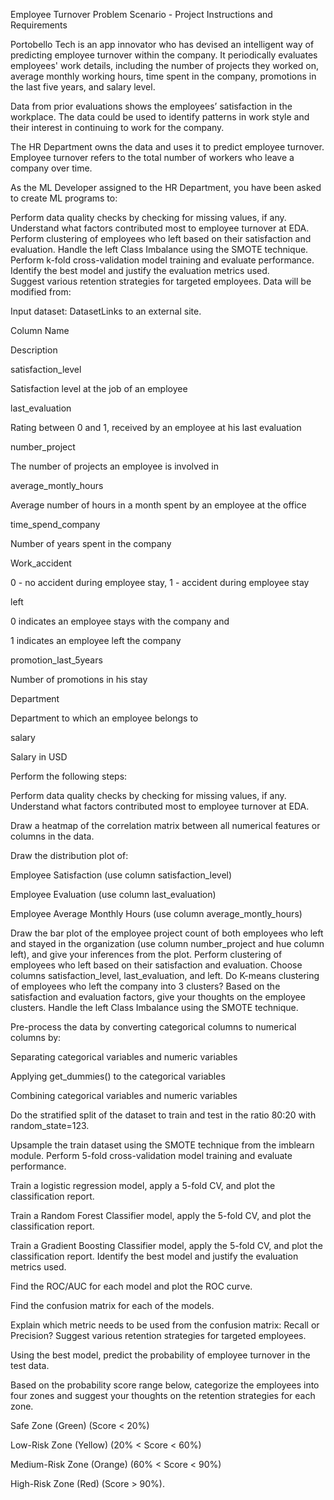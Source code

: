 Employee Turnover
Problem Scenario - Project Instructions and Requirements

Portobello Tech is an app innovator who has devised an intelligent way of predicting employee turnover within the company. It periodically evaluates employees' work details, including the number of projects they worked on, average monthly working hours, time spent in the company, promotions in the last five years, and salary level. 

Data from prior evaluations shows the employees’ satisfaction in the workplace. The data could be used to identify patterns in work style and their interest in continuing to work for the company.  

The HR Department owns the data and uses it to predict employee turnover. Employee turnover refers to the total number of workers who leave a company over time. 

As the ML Developer assigned to the HR Department, you have been asked to create ML programs to: 

Perform data quality checks by checking for missing values, if any. 
Understand what factors contributed most to employee turnover at EDA. 
Perform clustering of employees who left based on their satisfaction and evaluation. 
Handle the left Class Imbalance using the SMOTE technique. 
Perform k-fold cross-validation model training and evaluate performance.  
Identify the best model and justify the evaluation metrics used.  
Suggest various retention strategies for targeted employees. 
Data will be modified from:  

Input dataset: DatasetLinks to an external site.

Column Name 

Description 

satisfaction_level 

Satisfaction level at the job of an employee 

last_evaluation 

Rating between 0 and 1, received by an employee at his last evaluation 

number_project 

The number of projects an employee is involved in 

average_montly_hours 

Average number of hours in a month spent by an employee at the office 

time_spend_company 

Number of years spent in the company 

Work_accident 

0 - no accident during employee stay, 1 - accident during employee stay 

left 

0 indicates an employee stays with the company and 

1 indicates an employee left the company 

promotion_last_5years 

Number of promotions in his stay 

Department 

Department to which an employee belongs to 

salary 

Salary in USD 

 

Perform the following steps: 

Perform data quality checks by checking for missing values, if any. 
Understand what factors contributed most to employee turnover at EDA. 

Draw a heatmap of the correlation matrix between all numerical features or columns in the data. 

Draw the distribution plot of: 

Employee Satisfaction (use column satisfaction_level) 

Employee Evaluation (use column last_evaluation) 

Employee Average Monthly Hours (use column average_montly_hours)

Draw the bar plot of the employee project count of both employees who left and stayed in the organization (use column number_project and hue column left), and give your inferences from the plot.
Perform clustering of employees who left based on their satisfaction and evaluation. 
Choose columns satisfaction_level, last_evaluation, and left. 
Do K-means clustering of employees who left the company into 3 clusters? 
Based on the satisfaction and evaluation factors, give your thoughts on the employee clusters. 
Handle the left Class Imbalance using the SMOTE technique. 

Pre-process the data by converting categorical columns to numerical columns by: 

Separating categorical variables and numeric variables 

Applying get_dummies() to the categorical variables 

Combining categorical variables and numeric variables 

Do the stratified split of the dataset to train and test in the ratio 80:20 with random_state=123. 

Upsample the train dataset using the SMOTE technique from the imblearn module.
Perform 5-fold cross-validation model training and evaluate performance. 

Train a logistic regression model, apply a 5-fold CV, and plot the classification report. 

Train a Random Forest Classifier model, apply the 5-fold CV, and plot the classification report. 

Train a Gradient Boosting Classifier model, apply the 5-fold CV, and plot the classification report. 
Identify the best model and justify the evaluation metrics used. 

Find the ROC/AUC for each model and plot the ROC curve. 

Find the confusion matrix for each of the models. 

Explain which metric needs to be used from the confusion matrix: Recall or Precision? 
Suggest various retention strategies for targeted employees. 

Using the best model, predict the probability of employee turnover in the test data. 

Based on the probability score range below, categorize the employees into four zones and suggest your thoughts on the retention strategies for each zone. 

Safe Zone (Green) (Score < 20%) 

Low-Risk Zone (Yellow) (20% < Score < 60%) 

Medium-Risk Zone (Orange) (60% < Score < 90%) 

High-Risk Zone (Red) (Score > 90%).
